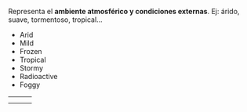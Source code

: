 Representa el **ambiente atmosférico y condiciones externas**. Ej: árido, suave, tormentoso, tropical...

- Arid
- Mild
- Frozen
- Tropical
- Stormy
- Radioactive
- Foggy



|     |     |     |
| --- | --- | --- |
|     |     |     |
|     |     |     |
